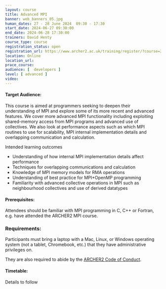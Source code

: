 ```yaml
---
layout: course
title: Advanced MPI
banner: web_banners_05.jpg 
human_dates: 27 - 28 June 2024  09:30 - 17:30  
start_date: 2024-06-27 09:30:00
end_date: 2024-06-28 17:30:00
trainers: David Henty
course_type: course
registration_status: open
registration_url: https://www.archer2.ac.uk/training/register/?course=240627-advanced-mpi
location: Online
location_url:
prace_course: 
audience: [  developers ]
level: [ advanced ]
video: 
---
```




#### Target Audience:

This course is aimed at programmers seeking to deepen their understanding of MPI and explore some of its more recent and advanced features. We cover more advanced MPI functionality including exploiting shared-memory access from MPI programs and advanced use of collectives. We also look at performance aspects such as which MPI routines to use for scalability, MPI internal implementation details and overlapping communication and calculation.

Intended learning outcomes

-    Understanding of how internal MPI implementation details affect performance
-    Techniques for overlapping communications and calculation
-    Knowledge of MPI memory models for RMA operations
-    Understanding of best practice for MPI+OpenMP programming
-    Familiarity with advanced collective operations in MPI such as neighbourhood collectives and use of derived datatypes


#### Prerequisites:

Attendees should be familiar with MPI programming in C, C++ or Fortran, e.g. have attended the ARCHER2 MPI course.

### Requirements:

Participants must bring a laptop with a Mac, Linux, or Windows operating system (not a tablet, Chromebook, etc.) that they have administrative privileges on.

They are also required to abide by the [ARCHER2  Code of Conduct](../../../about/policies/code-of-conduct.html). 


#### Timetable:

Details to follow

<section id="service">

 
<!--

<h2><a name="materials">Course materials</a></h2>



    <div class="row ">	

 		
      <div class="col-xs-6 col-sm-4">
        <a class="ar2_linkbox ar2_linkbox-green" 
          href=" https://github.com/EPCCed/archer2-AMPP-2023-09-06  ">
          <strong>Course materials</strong>         
        </a>
      </div>


  
      <div class="col-xs-6 col-sm-4">
        <a class="ar2_linkbox ar2_linkbox-teal" 
          href="https://pad.archer2.ac.uk/p/240627-advanced-mpi">
          <strong>Course Chat</strong>       
        </a>
      </div>
		

 	</div>
		
		
					
-->

<!--
		
<h2><a name="videos">Videos</a></h2>

<h3>Session 1</h3>

<div>
	<iframe title="Video" width="560" height="315" src="https://www.youtube.com/embed/xxx" frameborder="0" allow="accelerometer; autoplay; encrypted-media; gyroscope; picture-in-picture" allowfullscreen></iframe>
</div>

<h3>Session 2</h3>  

<div>
	<iframe title="Video" width="560" height="315" src="https://www.youtube.com/embed/xxx" frameborder="0" allow="accelerometer; autoplay; encrypted-media; gyroscope; picture-in-picture" allowfullscreen></iframe>
</div>

<h3>Session 3</h3>  

<div>
	<iframe title="Video" width="560" height="315" src="https://www.youtube.com/embed/xxx" frameborder="0" allow="accelerometer; autoplay; encrypted-media; gyroscope; picture-in-picture" allowfullscreen></iframe>
</div>

<h3>Session 4</h3>  

<div>
	<iframe title="Video" width="560" height="315" src="https://www.youtube.com/embed/xxx" frameborder="0" allow="accelerometer; autoplay; encrypted-media; gyroscope; picture-in-picture" allowfullscreen></iframe>
</div>


-->

<!--

 
<h2><a name="feedback">Feedback</a></h2>


    <div class="row ">	

      <div class="col-xs-6 col-sm-4">
        <a class="ar2_linkbox ar2_linkbox-teal" 

           href="../../feedback/?course=240627-advanced-mpi" 


		>
          <strong>Feedback</strong><br/>
          Please let us know what was great about this course and anything we can improve
        </a>
      </div>
    </div>
		
		
-->
 
</section>


